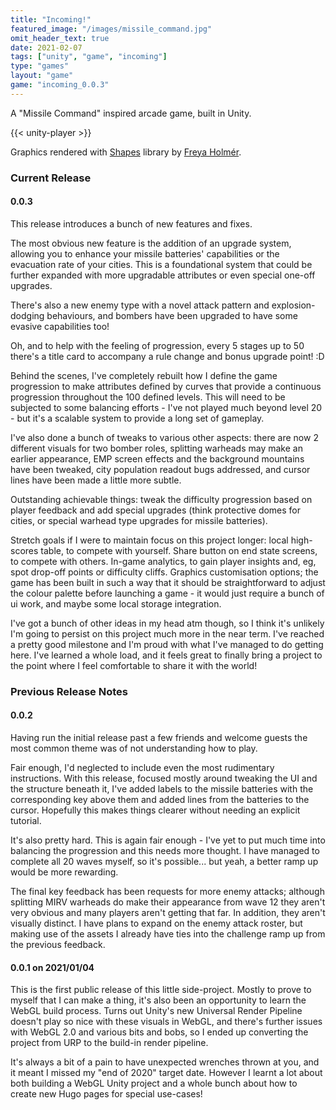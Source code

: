 ```yaml
---
title: "Incoming!"
featured_image: "/images/missile_command.jpg"
omit_header_text: true
date: 2021-02-07
tags: ["unity", "game", "incoming"]
type: "games"
layout: "game"
game: "incoming_0.0.3"
---
```

A "Missile Command" inspired arcade game, built in Unity.
<!--more-->

{{< unity-player >}}

Graphics rendered with [Shapes](https://assetstore.unity.com/packages/tools/particles-effects/shapes-173167) library by [Freya Holmér](https://twitter.com/FreyaHolmer).

### Current Release
#### 0.0.3
This release introduces a bunch of new features and fixes.

The most obvious new feature is the addition of an upgrade system, allowing you to enhance your missile batteries' capabilities or the evacuation rate of your cities. This is a foundational system that could be further expanded with more upgradable attributes or even special one-off upgrades.

There's also a new enemy type with a novel attack pattern and explosion-dodging behaviours, and bombers have been upgraded to have some evasive capabilities too! 

Oh, and to help with the feeling of progression, every 5 stages up to 50 there's a title card to accompany a rule change and bonus upgrade point! :D

Behind the scenes, I've completely rebuilt how I define the game progression to make attributes defined by curves that provide a continuous progression throughout the 100 defined levels. This will need to be subjected to some balancing efforts - I've not played much beyond level 20 - but it's a scalable system to provide a long set of gameplay.

I've also done a bunch of tweaks to various other aspects: there are now 2 different visuals for two bomber roles, splitting warheads may make an earlier appearance, EMP screen effects and the background mountains have been tweaked, city population readout bugs addressed, and cursor lines have been made a little more subtle.

Outstanding achievable things: tweak the difficulty progression based on player feedback and add special upgrades (think protective domes for cities, or special warhead type upgrades for missile batteries). 

Stretch goals if I were to maintain focus on this project longer: local high-scores table, to compete with yourself. Share button on end state screens, to compete with others. In-game analytics, to gain player insights and, eg, spot drop-off points or difficulty cliffs. Graphics customisation options; the game has been built in such a way that it should be straightforward to adjust the colour palette before launching a game - it would just require a bunch of ui work, and maybe some local storage integration.

I've got a bunch of other ideas in my head atm though, so I think it's unlikely I'm going to persist on this project much more in the near term. I've reached a pretty good milestone and I'm proud with what I've managed to do getting here. I've learned a whole load, and it feels great to finally bring a project to the point where I feel comfortable to share it with the world!

### Previous Release Notes
#### 0.0.2
Having run the initial release past a few friends and welcome guests the most common theme was of not understanding how to play. 

Fair enough, I'd neglected to include even the most rudimentary instructions. With this release, focused mostly around tweaking the UI and the structure beneath it, I've added labels to the missile batteries with the corresponding key above them and added lines from the batteries to the cursor. Hopefully this makes things clearer without needing an explicit tutorial.

It's also pretty hard. This is again fair enough - I've yet to put much time into balancing the progression and this needs more thought. I have managed to complete all 20 waves myself, so it's possible... but yeah, a better ramp up would be more rewarding.

The final key feedback has been requests for more enemy attacks; although splitting MIRV warheads do make their appearance from wave 12 they aren't very obvious and many players aren't getting that far. In addition, they aren't visually distinct. I have plans to expand on the enemy attack roster, but making use of the assets I already have ties into the challenge ramp up from the previous feedback.

#### 0.0.1 on 2021/01/04
This is the first public release of this little side-project. Mostly to prove to myself that I can make a thing, it's also been an opportunity to learn the WebGL build process. Turns out Unity's new Universal Render Pipeline doesn't play so nice with these visuals in WebGL, and there's further issues with WebGL 2.0 and various bits and bobs, so I ended up converting the project from URP to the build-in render pipeline. 

It's always a bit of a pain to have unexpected wrenches thrown at you, and it meant I missed my "end of 2020" target date. However I learnt a lot about both building a WebGL Unity project and a whole bunch about how to create new Hugo pages for special use-cases!

